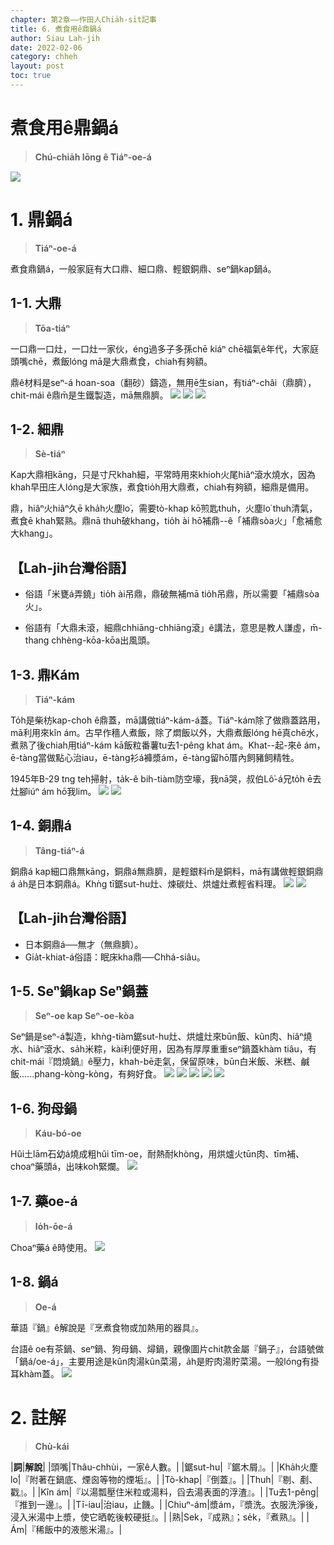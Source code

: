 ```yaml
---
chapter: 第2章——作田人Chia̍h-si̍t記事
title: 6. 煮食用ê鼎鍋á
author: Siau Lah-jih
date: 2022-02-06
category: chheh
layout: post
toc: true
---
```


# 煮食用ê鼎鍋á
> **Chú-chia̍h Iōng ê Tiáⁿ-oe-á**

![](../too5/09/9-3-4a.鐵桶灶拷貝.jpg)

# 1. 鼎鍋á
>**Tiáⁿ-oe-á**

煮食鼎鍋á，一般家庭有大口鼎、細口鼎、輕銀銅鼎、seⁿ鍋kap鍋á。

## 1-1. 大鼎
>**Tōa-tiáⁿ**

一口鼎一口灶，一口灶一家伙，éng過多子多孫chē kiáⁿ chē福氣ê年代，大家庭頭嘴chē，煮飯lóng mā是大鼎煮食，chiah有夠額。

鼎ê材料是seⁿ-á hoan-soa（翻砂）鑄造，無用ē生sian，有tiáⁿ-châi（鼎臍），chit-mái ê鼎m̄是生鐵製造，mā無鼎臍。
![](../too5/09/9-3-3.鼎.jpg)
![](../too5/09/9-3-4.鼎.jpg)
![](../too5/09/9-3-1.補鼎.jpg)

## 1-2. 細鼎
>**Sè-tiáⁿ**
  
Kap大鼎相kāng，只是寸尺khah細，平常時用來khioh火尾hiâⁿ滾水燒水，因為khah早田庄人lóng是大家族，煮食tio̍h用大鼎煮，chiah有夠額，細鼎是備用。

鼎，hiâⁿ火hiâⁿ久ē kha̍h火塵lo͘，需要tò-khap kō͘煎匙thuh，火塵lo͘ thuh清氣，煮食ē khah緊熟。鼎nā thuh破khang，tio̍h ài hō͘補鼎--ê「補鼎sòa火」「愈補愈大khang」。

## 【Lah-jih台灣俗語】
- 俗語「米甕á弄鐃」tio̍h ài吊鼎，鼎破無補mā tio̍h吊鼎，所以需要「補鼎sòa火」。
 
- 俗語有「大鼎未滾，細鼎chhiāng-chhiāng滾」ê講法，意思是教人謙虛，m̄-thang chhèng-kōa-kōa出風頭。

## 1-3. 鼎Kám
>**Tiáⁿ-kám**

To̍h是柴枋kap-choh ê鼎蓋，mā講做tiáⁿ-kám-á蓋。Tiáⁿ-kám除了做鼎蓋路用，mā利用來kîn ám。古早作穡人煮飯，除了燜飯以外，大鼎煮飯lóng hē真chē水，煮熟了後chiah用tiáⁿ-kám kā飯粒番薯tu去1-pêng khat ám。Khat--起-來ê ám，ē-tàng當做點心治iau，ē-tàng衫á褲漿ám，ē-tàng留hō͘厝內飼豬飼精牲。

1945年B-29 tng teh掃射，ta̍k-ê bih-tiàm防空壕，我nā哭，叔伯Lô͘-á兄to̍h ē去灶腳iúⁿ ám hō͘我lim。
![](../too5/09/9-3-5.鼎𥴊蓋陳正雄.jpg)
![](../too5/09/9-3-6.鼎蓋.jpg)

## 1-4. 銅鼎á
>**Tâng-tiáⁿ-á**

銅鼎á kap細口鼎無kāng，銅鼎á無鼎臍，是輕銀料m̄是銅料，mā有講做輕銀銅鼎á a̍h是日本銅鼎á。Khǹg tī鋸sut-hu灶、煉碳灶、烘爐灶煮輕省料理。
![](../too5/09/9-3-7.煎匙.jpg)
![](../too5/09/9-3-7a.鼎臍.jpg)

## 【Lah-jih台灣俗語】
- 日本銅鼎á──無才（無鼎臍）。
- Gia̍t-khiat-á俗語：眠床kha鼎──Chhá-siâu。

## 1-5. Seⁿ鍋kap Seⁿ鍋蓋
>**Seⁿ-oe kap Seⁿ-oe-kòa**

Seⁿ鍋是seⁿ-á製造，khǹg-tiàm鋸sut-hu灶、烘爐灶來būn飯、kûn肉、hiâⁿ燒水、hiâⁿ滾水、sa̍h米粽，kài利便好用，因為有厚厚重重seⁿ鍋蓋khàm tiâu，有chit-mái『悶燒鍋』ê壓力，khah-bē走氣，保留原味，būn白米飯、米糕、鹹飯‥‥‥phang-kòng-kòng，有夠好食。
![](../too5/09/9-3-8.鉎鍋.jpg)
![](../too5/09/9-3-9.鉎鍋蓋.jpg)
![](../too5/09/9-3-10.鉎鍋陳慶芳.jpg)
![](../too5/09/9-3-11.鉎鍋鉎鍋蓋.jpg)
![](../too5/09/9-3-11a.鉎鍋.jpg)

## 1-6. 狗母鍋
>**Káu-bó-oe**
  
Hûi土lām石幼á燒成粗hûi tīm-oe，耐熱耐khòng，用烘爐火tūn肉、tīm補、choaⁿ藥頭á，出味koh緊爛。
![](../too5/09/9-3-12.狗母鍋烘爐.jpg)

## 1-7. 藥oe-á
>**Io̍h-ōe-á**

Choaⁿ藥á ê時使用。
![](../too5/09/9-3-12a.藥鍋仔烘爐.jpg)

## 1-8. 鍋á
>**Oe-á**

華語『鍋』ê解說是『烹煮食物或加熱用的器具』。

台語ê oe有茶鍋、seⁿ鍋、狗母鍋、燖鍋，親像圖片chit款金屬『鍋子』，台語號做「鍋á/oe-á」，主要用途是kûn肉湯kûn菜湯，a̍h是貯肉湯貯菜湯。一般lóng有掛耳khàm蓋。
![](../too5/09/9-3-13.鍋仔.jpg)


# 2. 註解
> **Chù-kái**

|**詞**|**解說**|
|頭嘴|Thâu-chhùi，一家ê人數。|
|鋸sut-hu|『鋸木屑』。|
|Kha̍h火塵lo͘|『附著在鍋底、煙囪等物的煙垢』。|
|Tò-khap|『倒蓋』。|
|Thuh|『剔、剷、戳』。|
|Kîn ám|『以湯瓢壓住米粒或湯料，舀去湯表面的浮渣』。|
|Tu去1-pêng|『推到一邊』。|
|Tī-iau|治iau，止饑。|
|Chiuⁿ-ám|漿ám，『漿洗。衣服洗淨後，浸入米湯中上漿，使它晒乾後較硬挺』。|
|熟|Sek，『成熟』；se̍k，『煮熟』。|
|Ám|『稀飯中的液態米湯』。|